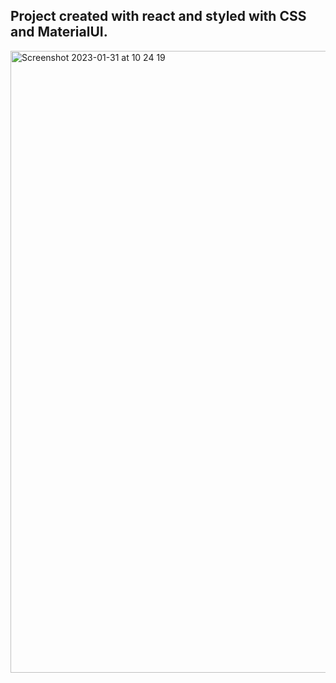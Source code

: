 ## Project created with react and styled with CSS and MaterialUI.

<img width="995" alt="Screenshot 2023-01-31 at 10 24 19" src="https://user-images.githubusercontent.com/100241036/215772490-0bf41ae2-1c93-4d0d-b841-023008a2b690.png">

